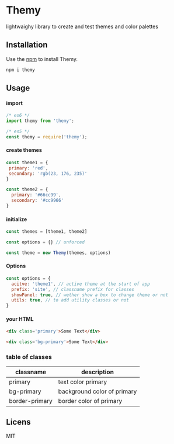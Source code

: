 # Themy

lightwaighy library to create and test themes and color palettes

## Installation

Use the [npm](https://npmjs.com) to install Themy.

```bash
npm i themy
```

## Usage

#### import

```js
/* es6 */
import themy from 'themy';

/* es5 */
const themy = require('themy');
```

#### create themes

```js
const theme1 = {
 primary: 'red',
 secondary: 'rgb(23, 176, 235)'
}

const theme2 = {
  primary: '#66cc99',
  secondary: '#cc9966'
}
```

#### initialize

```js
const themes = [theme1, theme2]

const options = {} // unforced

const theme = new Themy(themes, options)
```

#### Options

```js
const options = {
  acitve: 'theme1', // active theme at the start of app
  prefix: 'site', // classname prefix for classes
  showPanel: true, // wether show a box to change theme or not
  utils: true, // to add utility classes or not
}
```

#### your HTML

```html
<div class='primary'>Some Text</div>

<div class='bg-primary'>Some Text</div>
```

### table of classes

| classname      | description                 |
| -------------- | --------------------------- |
| primary        | text color primary          |
| bg-primary     | background color of primary |
| border-primary | border color of primary     |

## Licens

MIT
